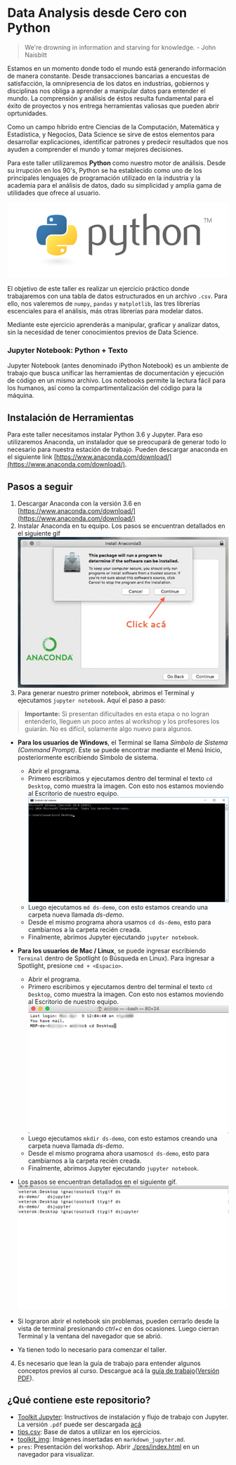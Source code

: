 # Data Analysis desde Cero con Python

> We're drowning in information and starving for knowledge. - John Naisbitt


Estamos en un momento donde todo el mundo está generando información de manera constante. Desde transacciones bancarias a encuestas de satisfacción, la omnipresencia de los datos en industrias, gobiernos y disciplinas nos obliga a aprender a manipular datos para entender el mundo. La comprensión y análisis de éstos resulta fundamental para el éxito de proyectos y nos entrega herramientas valiosas que pueden abrir oprtunidades.

Como un campo híbrido entre Ciencias de la Computación, Matemática y Estadística, y Negocios, Data Science se sirve de estos elementos para desarrollar explicaciones, identificar patrones y predecir resultados que nos ayuden a comprender el mundo y tomar mejores decisiones.

Para este taller utilizaremos __Python__ como nuestro motor de análisis. Desde su irrupción en los 90's, Python se ha establecido como uno de los principales lenguajes de programación utilizado en la industria y la academia para el análisis de datos, dado su simplicidad y amplia gama de utilidades que ofrece al usuario.

![Logo Python](./toolkit_img/python.png)

El objetivo de este taller es realizar un ejercicio práctico donde trabajaremos con una tabla de datos estructurados en un archivo `.csv`. Para ello, nos valeremos de `numpy`, `pandas` y `matplotlib`, las tres librerías escenciales para el análisis, más otras librerías para modelar datos.

Mediante este ejercicio aprenderás a manipular, graficar y analizar datos, sin la necesidad de tener conocimientos previos de Data Science.

### Jupyter Notebook: Python + Texto

Jupyter Notebook (antes denominado iPython Notebook) es un ambiente de trabajo que busca unificar las herramientas de documentación y ejecución de código en un mismo archivo. Los notebooks permite la lectura fácil para los humanos, así como la compartimentalización del código para la máquina.


## Instalación de Herramientas

Para este taller necesitamos instalar Python 3.6 y Jupyter. Para eso utilizaremos Anaconda, un instalador que se preocupará de generar todo lo necesario para nuestra estación de trabajo. Pueden descargar anaconda en el siguiente link [https://www.anaconda.com/download/](https://www.anaconda.com/download/).


## Pasos a seguir

1. Descargar Anaconda con la versión 3.6 en [https://www.anaconda.com/download/](https://www.anaconda.com/download/)
2. Instalar Anaconda en tu equipo. Los pasos se encuentran detallados en el siguiente gif
![Instalando Anaconda](./toolkit_img/installanaconda.gif)
3. Para generar nuestro primer notebook, abrimos el Terminal y ejecutamos `jupyter notebook`. Aquí el paso a paso: 

>__Importante:__ Si presentan dificultades en esta etapa o no logran entenderlo, lleguen un poco antes al workshop y los profesores los guiarán. No es difícil, solamente algo nuevo para algunos.

- __Para los usuarios de Windows__, el Terminal se llama _Símbolo de Sistema (Command Prompt)_. Éste se puede encontrar mediante el Menú Inicio, posteriormente escribiendo Símbolo de sistema. 
	- Abrir el programa.
	- Primero escribimos y ejecutamos dentro del terminal el texto `cd Desktop`, como muestra la imagen. Con esto nos estamos moviendo al Escritorio de nuestro equipo.
	![Shell Windows](./toolkit_img/shell-win.png)
	- Luego ejecutamos `md ds-demo`, con esto estamos creando una carpeta nueva llamada _ds-demo_. 
	- Desde el mismo programa ahora usamos `cd ds-demo`, esto para cambiarnos a la carpeta recién creada.
	- Finalmente, abrimos Jupyter ejecutando `jupyter notebook`.
- __Para los usuarios de Mac / Linux__, se puede ingresar escribiendo `Terminal` dentro de Spotlight (o Búsqueda en Linux). Para ingresar a Spotlight, presione `cmd + <Espacio>`. 
	- Abrir el programa.
	- Primero escribimos y ejecutamos dentro del terminal el texto `cd Desktop`, como muestra la imagen. Con esto nos estamos moviendo al Escritorio de nuestro equipo.
	![Shell Windows](./toolkit_img/shell-mac.png)
	- Luego ejecutamos `mkdir ds-demo`, con esto estamos creando una carpeta nueva llamada _ds-demo_.
	- Desde el mismo programa ahora usamos`cd ds-demo`, esto para cambiarnos a la carpeta recién creada.
	- Finalmente, abrimos Jupyter ejecutando `jupyter notebook`.

- Los pasos se encuentran detallados en el siguiente gif.
![Ocupando Jupyter desde el Terminal](./toolkit_img/dsjupyter.gif)
- Si lograron abrir el notebook sin problemas, pueden cerrarlo desde la vista de terminal presionando _ctrl+c_ en dos ocasiones. Luego cierran  Terminal y la ventana del navegador que se abrió.
- Ya tienen todo lo necesario para comenzar el taller.

4. Es necesario que lean la guía de trabajo para entender algunos conceptos previos al curso. Descargue acá la [guía de trabajo](toolkit_jupyter.md)([Versión PDF](toolkit_jupyter.pdf)).

## ¿Qué contiene este repositorio? 

* [Toolkit Jupyter](toolkit_jupyter.md): Instructivos de instalación y flujo de trabajo con Jupyter. La versión `.pdf` puede ser descargada [acá](./toolkit_jupyter.pdf)
* [tips.csv](./tips.csv/): Base de datos a utilizar en los ejercicios.
* [toolkit_img](./toolkit_img/): Imágenes insertadas en `markdown_jupyter.md`.
* `pres`: Presentación del workshop. Abrir [./pres/index.html](./pres/index.html) en un navegador para visualizar.



